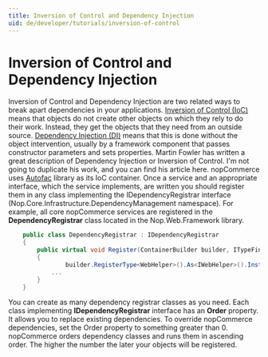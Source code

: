 ```yaml
---
title: Inversion of Control and Dependency Injection
uid: de/developer/tutorials/inversion-of-control
---
```


# Inversion of Control and Dependency Injection

Inversion of Control and Dependency Injection are two related ways to break apart dependencies in your applications. [Inversion of Control (IoC)](https://en.wikipedia.org/wiki/Inversion_of_control) means that objects do not create other objects on which they rely to do their work. Instead, they get the objects that they need from an outside source. [Dependency Injection (DI)](http://en.wikipedia.org/wiki/Dependency_injection) means that this is done without the object intervention, usually by a framework component that passes constructor parameters and sets properties. Martin Fowler has written a great description of Dependency Injection or Inversion of Control. I'm not going to duplicate his work, and you can find his article here. nopCommerce uses [Autofac](https://autofac.org/) library as its IoC container. Once a service and an appropriate interface, which the service implements, are written you should register them in any class implementing the IDependencyRegistrar interface (Nop.Core.Infrastructure.DependencyManagement namespace). For example, all core nopCommerce services are registered in the **DependencyRegistrar** class located in the Nop.Web.Framework library.

```csharp
    public class DependencyRegistrar : IDependencyRegistrar
    {
        public virtual void Register(ContainerBuilder builder, ITypeFinder typeFinder, NopConfig config)
        {
                builder.RegisterType<WebHelper>().As<IWebHelper>().InstancePerLifetimeScope();
            ...
        }
    }
```

You can create as many dependency registrar classes as you need. Each class implementing **IDependencyRegistrar** interface has an **Order** property. It allows you to replace existing dependencies. To override nopCommerce dependencies, set the Order property to something greater than 0. nopCommerce orders dependency classes and runs them in ascending order. The higher the number the later your objects will be registered.